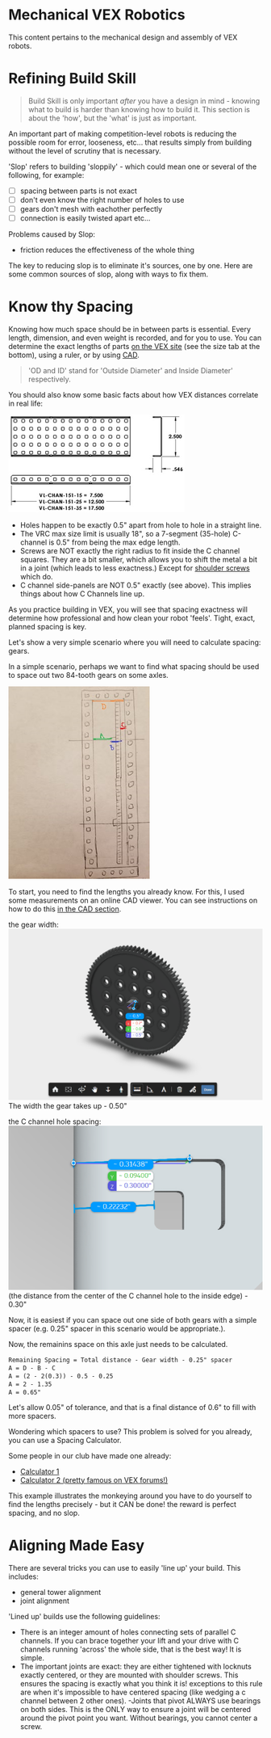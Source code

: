 # Mechanical VEX Robotics

This content pertains to the mechanical design and assembly of VEX robots.

# Refining Build Skill

> Build Skill is only important *after* you have a design in mind - knowing what to build is harder than knowing how to build it. This section is about the 'how', but the 'what' is just as important.

An important part of making competition-level robots is reducing the possible room for error, looseness, etc... that results simply from building without the level of scrutiny that is necessary.

'Slop' refers to building 'sloppily' - which could mean one or several of the following, for example:
* [ ] spacing between parts is not exact
* [ ] don't even know the right number of holes to use
* [ ] gears don't mesh with eachother perfectly
* [ ] connection is easily twisted apart
etc...

Problems caused by Slop:
- friction reduces the effectiveness of the whole thing

The key to reducing slop is to eliminate it's sources, one by one. Here are some common sources of slop, along with ways to fix them.

# Know thy Spacing

Knowing how much space should be in between parts is essential. Every length, dimension, and even weight is recorded, and for you to use. You can determine the exact lengths of parts [on the VEX site](https://www.vexrobotics.com/shafts-and-hardware.html) (see the size tab at the bottom), using a ruler, or by using [CAD](cad.md).

> 'OD and ID' stand for 'Outside Diameter' and Inside Diameter' respectively.

You should also know some basic facts about how VEX distances correlate in real life:

![c channel spacing](_media/c-chan-spacing.jpg)

- Holes happen to be exactly 0.5" apart from hole to hole in a straight line.
- The VRC max size limit is usually 18", so a 7-segment (35-hole) C-channel is 0.5" from being the max edge length.
- Screws are NOT exactly the right radius to fit inside the C channel squares. They are a bit smaller, which allows you to shift the metal a bit in a joint (which leads to less exactness.) Except for [shoulder screws](https://www.vexrobotics.com/all-screws.html) which do.
- C channel side-panels are NOT 0.5" exactly (see above). This implies things about how C Channels line up.

As you practice building in VEX, you will see that spacing exactness will determine how professional and how clean your robot 'feels'. Tight, exact, planned spacing is key.

Let's show a very simple scenario where you will need to calculate spacing: gears.

In a simple scenario, perhaps we want  to find what spacing should be used to space out two 84-tooth gears on some axles.

![drawing](_media/cchandrawing.jpg)

To start, you need to find the lengths you already know. For this, I used some measurements on an online CAD viewer. You can see instructions on how to do this [in the CAD section](cad.md).

the gear width:
![gearpic](_media/gearview.png)
The width the gear takes up - 0.50"

the C channel hole spacing: 
![cchanpic](_media/c-channel-dimension.PNG)
(the distance from the center of the C channel hole to the inside edge) - 0.30"

Now, it is easiest if you can space out one side of both gears with a simple spacer (e.g. 0.25" spacer in this scenario would be appropriate.).

Now, the remainins space on this axle just needs to be calculated. 

```
Remaining Spacing = Total distance - Gear width - 0.25" spacer
A = D - B - C
A = (2 - 2(0.3)) - 0.5 - 0.25
A = 2 - 1.35
A = 0.65"
```

Let's allow 0.05" of tolerance, and that is a final distance of 0.6"
to fill with more spacers.

Wondering which spacers to use? This problem is solved for you already, you can use a Spacing Calculator.

Some people in our club have made one already:
- [Calculator 1](https://canyonturtle.github.io/spacing-calc)
- [Calculator 2 (pretty famous on VEX forums!)](http://www.dvhsrobotics.com/spacing-calculator.html)

This example illustrates the monkeying around you have to do yourself to find the lengths precisely - but it CAN be done! the reward is perfect spacing, and no slop.

# Aligning Made Easy

There are several tricks you can use to easily 'line up' your build. 
This includes:
- general tower alignment
- joint alignment

'Lined up' builds use the following guidelines:
- There is an integer amount of holes connecting sets of parallel C channels. If you can brace together your lift and your drive with C channels running 'across' the whole side, that is the best way! It is simple.
- The important joints are exact: they are either tightened with locknuts exactly centered, or they are mounted with shoulder screws. This ensures the spacing is exactly what you think it is! exceptions to this rule are when it's impossible to have centered spacing (like wedging a c channel between 2 other ones).
-Joints that pivot ALWAYS use bearings on both sides. This is the ONLY way to ensure a joint will be centered around the pivot point you want. Without bearings, you cannot center a screw.